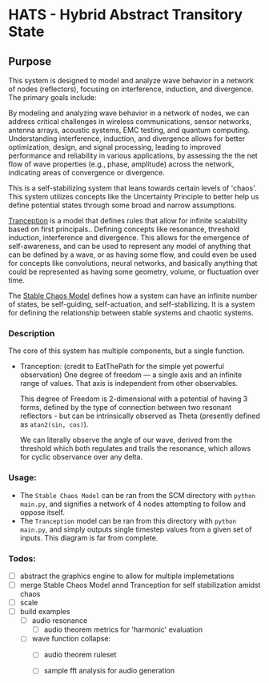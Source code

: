# HATS - Hybrid Abstract Transitory State
## Purpose
This system is designed to model and analyze wave behavior in a network of nodes (reflectors), focusing on interference, induction, and divergence. The primary goals include:

By modeling and analyzing wave behavior in a network of nodes, we can address critical challenges in wireless communications, sensor networks, antenna arrays, acoustic systems, EMC testing, and quantum computing. Understanding interference, induction, and divergence allows for better optimization, design, and signal processing, leading to improved performance and reliability in various applications, by assessing the the net flow of wave properties (e.g., phase, amplitude) across the network, indicating areas of convergence or divergence.

This is a self-stabilizing system that leans towards certain levels of 'chaos'. This system utilizes concepts like the Uncertainty Principle to better help us define potential states through some broad and narrow assumptions.

[Tranception](https://github.com/BigStickStudio/StableChaos/tree/main/Tranception) is a model that defines rules that allow for infinite scalability based on first principals.. Defining concepts like resonance, threshold induction, interference and divergence. This allows for the emergence of self-awareness, and can be used to represent any model of anything that can be defined by a wave, or as having some flow, and could even be used for concepts like convolutions, neural networks, and basically anything that could be represented as having some geometry, volume, or fluctuation over time.

 The [Stable Chaos Model](https://github.com/BigStickStudio/StableChaos/tree/main/Stable%20Chaos%20Model) defines how a system can have an infinite number of states, be self-guiding, self-actuation, and self-stabilizing. It is a system for defining the relationship between stable systems and chaotic systems.

### Description
The core of this system has multiple components, but a single function.
 - Tranception:
    (credit to EatThePath for the simple yet powerful observation)
    One degree of freedom — a single axis and an infinite range of values.  That axis is independent from other observables. 
    
    This degree of Freedom is 2-dimensional with a potential of having 3 forms, defined by the type of connection between two resonant reflectors - but can be intrinsically observed as Theta (presently defined as `atan2(sin, cos)`). 

    We can literally observe the angle of our wave, derived from the threshold which both regulates and trails the resonance, which allows for cyclic observance over any delta.

### Usage:
 - The `Stable Chaos Model` can be ran from the SCM directory with `python main.py`, and signifies a network of 4 nodes attempting to follow and oppose itself.
 - The `Tranception` model can be ran from this directory with `python main.py`, and simply outputs single timestep values from a given set of inputs. This diagram is far from complete.

### Todos:
 - [ ] abstract the graphics engine to allow for multiple implemetations
 - [ ] merge Stable Chaos Model annd Tranception for self stabilization amidst chaos
 - [ ] scale
 - [ ] build examples
    - [ ] audio resonance
        - [ ] audio theorem metrics for 'harmonic' evaluation
    - [ ] wave function collapse:
        - [ ] audio theorem ruleset
        - [ ] sample fft analysis for audio generation





